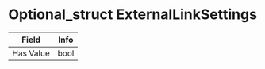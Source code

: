 # Optional_struct ExternalLinkSettings

<table><thead><tr><th>Field</th><th>Info</th></tr></thead><tbody>
<tr><td>Has Value</td><td>bool</td></tr>
</tbody></table>
